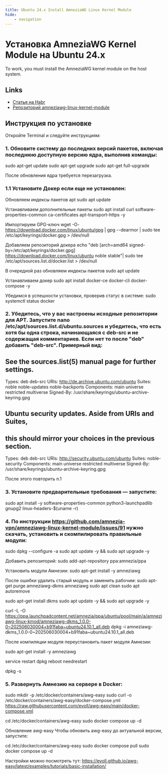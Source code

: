 ```yaml
---
title: Ubuntu 24.x Install AmneziaWG Linux Kernel Module
hide:
    - navigation
---
```


# Установка AmneziaWG Kernel Module на Ubuntu 24.x

To work, you must install the AmneziaWG kernel module on the host system.

## Links

- [Статья на Habr](https://habr.com/ru/companies/amnezia/articles/807539/)
- [Репозиторий amneziawg-linux-kernel-module](https://github.com/amnezia-vpn/amneziawg-linux-kernel-module)

## Инструкция по установке

Откройте Terminal и следуйте инструкциям:

### 1. Обновите систему до последних версий пакетов, включая последнюю доступную версию ядра, выполнив команды:
sudo apt-get update
sudo apt-get upgrade
sudo apt-get full-upgrade

После обновления ядра требуется перезагрузка.

### 1.1 Установите Докер если еще не установлен:

Обновляем индексы пакетов apt
sudo apt update

Устанавливаем дополнительные пакеты
sudo apt install curl software-properties-common ca-certificates apt-transport-https -y

Импортируем GPG-ключ
wget -O- https://download.docker.com/linux/ubuntu/gpg | gpg --dearmor | sudo tee /etc/apt/keyrings/docker.gpg > /dev/null

Добавляем репозиторий докера
echo "deb [arch=amd64 signed-by=/etc/apt/keyrings/docker.gpg] https://download.docker.com/linux/ubuntu noble stable"| sudo tee /etc/apt/sources.list.d/docker.list > /dev/null

В очередной раз обновляем индексы пакетов
sudo apt update

Устанавливаем докер
sudo apt install docker-ce docker-cli docker-compose -y

Убедимся в успешности установки, проверив статус в системе:
sudo systemctl status docker

### 2. Убедитесь, что у вас настроены исходные репозитории для APT. Запустите nano /etc/apt/sources.list.d/ubuntu.sources и убедитесь, что есть хотя бы одна строка, начинающаяся с deb-src и не содержащая комментариев. Если нет то после "deb" добавить "deb-src". Примерный вид:

## See the sources.list(5) manual page for further settings.
Types: deb deb-src
URIs: http://de.archive.ubuntu.com/ubuntu
Suites: noble noble-updates noble-backports
Components: main universe restricted multiverse
Signed-By: /usr/share/keyrings/ubuntu-archive-keyring.gpg

## Ubuntu security updates. Aside from URIs and Suites,
## this should mirror your choices in the previous section.
Types: deb deb-src
URIs: http://security.ubuntu.com/ubuntu
Suites: noble-security
Components: main universe restricted multiverse
Signed-By: /usr/share/keyrings/ubuntu-archive-keyring.gpg

После этого повторить п.1

### 3. Установите предварительные требования — запустите:
sudo apt install -y software-properties-common python3-launchpadlib gnupg2 linux-headers-$(uname -r)

### 4. По инструкции https://github.com/amnezia-vpn/amneziawg-linux-kernel-module/issues/91 нужно скачать, установить и скомпилировать правильные модули:
sudo dpkg --configure -a
sudo apt update -y && sudo apt upgrade -y

Добавить репозиторий:
sudo add-apt-repository ppa:amnezia/ppa

Установить модули Амнезии:
sudo apt-get install -y amneziawg

После ошибки удалить старый модуль и заменить рабочим:
sudo apt-get purge amneziawg-dkms amneziawg
sudo apt clean
sudo apt autoremove

sudo apt-get install dkms
sudo apt update -y && sudo apt upgrade -y


curl -L -O https://ppa.launchpadcontent.net/amnezia/ppa/ubuntu/pool/main/a/amneziawg-linux-kmod/amneziawg-dkms_1.0.0-0~202506030004+b91faba~ubuntu24.10.1_all.deb
dpkg -i amneziawg-dkms_1.0.0-0~202506030004+b91faba~ubuntu24.10.1_all.deb

После компиляции модуля переустановить пакет модуля Амнезии:

sudo apt-get install -y amneziawg

service restart dpkg
reboot
needrestart

dpkg -s

### 5. Развернуть Амнезию на сервере в Docker:

sudo mkdir -p /etc/docker/containers/awg-easy
sudo curl -o /etc/docker/containers/awg-easy/docker-compose.yml https://raw.githubusercontent.com/evoll/awg-easy/main/docker-compose.yml

cd /etc/docker/containers/awg-easy
sudo docker compose up -d

Обновление awg-easy
Чтобы обновить awg-easy до актуальной версии, запустите:

cd /etc/docker/containers/awg-easy
sudo docker compose pull
sudo docker compose up -d



Настройки можно посмотреть тут: https://evoll.github.io/awg-easy/latest/examples/tutorials/basic-installation/
